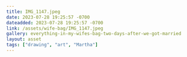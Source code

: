 ```yaml
---
title: IMG_1147.jpeg
date: 2023-07-28 19:25:57 -0700
dateadded: 2023-07-28 19:25:57 -0700
link: /assets/wife-bag/IMG_1147.jpeg
gallery: everything-in-my-wifes-bag-two-days-after-we-got-married
layout: asset
tags: ["drawing", "art", "Martha"]
--- 
```

